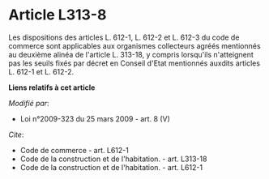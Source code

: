 # Article L313-8

Les dispositions des articles L. 612-1, L. 612-2 et L. 612-3 du code de commerce sont applicables aux organismes collecteurs
agréés mentionnés au deuxième alinéa de l'article L. 313-18, y compris lorsqu'ils n'atteignent pas les seuils fixés par
décret en Conseil d'Etat mentionnés auxdits articles L. 612-1 et L. 612-2.

**Liens relatifs à cet article**

_Modifié par_:

  - Loi n°2009-323 du 25 mars 2009 - art. 8 (V)

_Cite_:

  - Code de commerce - art. L612-1
  - Code de la construction et de l'habitation. - art. L313-18
  - Code de la construction et de l'habitation. - art. L612-1
